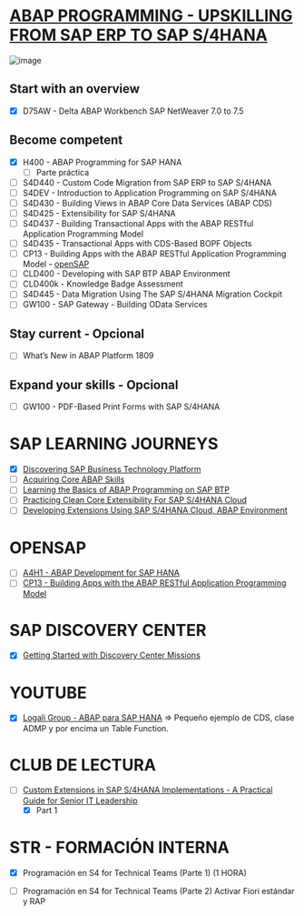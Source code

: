 # [ABAP PROGRAMMING - UPSKILLING FROM SAP ERP TO SAP S/4HANA](https://help.sap.com/learning-journeys/138b6c1f704243f19e76668d1769e2ed)

![image](https://github.com/apachon/erp2s4/assets/10708505/98827e83-9ab4-4459-b867-54bc2bca5fbc)

## Start with an overview
- [X] D75AW - Delta ABAP Workbench SAP NetWeaver 7.0 to 7.5

## Become competent
- [X] H400 - ABAP Programming for SAP HANA
	- [ ] Parte práctica 
- [ ] S4D440 - Custom Code Migration from SAP ERP to SAP S/4HANA
- [ ] S4DEV - Introduction to Application Programming on SAP S/4HANA
- [ ] S4D430 - Building Views in ABAP Core Data Services (ABAP CDS)
- [ ] S4D425 - Extensibility for SAP S/4HANA
- [ ] S4D437 - Building Transactional Apps with the ABAP RESTful Application Programming Model
- [ ] S4D435 - Transactional Apps with CDS-Based BOPF Objects
- [ ] CP13 - Building Apps with the ABAP RESTful Application Programming Model - [openSAP](https://open.sap.com/courses/cp13)
- [ ] CLD400 - Developing with SAP BTP ABAP Environment
- [ ] CLD400k - Knowledge Badge Assessment
- [ ] S4D445 - Data Migration Using The SAP S/4HANA Migration Cockpit
- [ ] GW100 - SAP Gateway - Building OData Services
      
## Stay current - Opcional
- [ ] What’s New in ABAP Platform 1809

## Expand your skills - Opcional
- [ ] GW100 - PDF-Based Print Forms with SAP S/4HANA

# SAP LEARNING JOURNEYS
- [X] [Discovering SAP Business Technology Platform](https://learning.sap.com/learning-journey/discover-sap-business-technology-platform)
- [ ] [Acquiring Core ABAP Skills](https://learning.sap.com/learning-journey/acquire-core-abap-skills)
- [ ] [Learning the Basics of ABAP Programming on SAP BTP](https://learning.sap.com/learning-journey/learn-the-basics-of-abap-programming-on-sap-btp)
- [ ] [Practicing Clean Core Extensibility For SAP S/4HANA Cloud](https://learning.sap.com/learning-journey/practicing-clean-core-extensibility-for-sap-s-4hana-cloud)
- [ ] [Developing Extensions Using SAP S/4HANA Cloud, ABAP Environment](https://learning.sap.com/learning-journey/develop-extensions-using-sap-s-4hana-cloud-abap-environment)

# OPENSAP
- [ ] [A4H1 - ABAP Development for SAP HANA](https://open.sap.com/courses/a4h1)
- [ ] [CP13 - Building Apps with the ABAP RESTful Application Programming Model](https://open.sap.com/courses/cp13)
	  
# SAP DISCOVERY CENTER
- [X] [Getting Started with Discovery Center Missions](https://discovery-center.cloud.sap/protected/index.html#/mymissiondetail/72709/)

# YOUTUBE
- [X] [Logali Group - ABAP para SAP HANA](https://www.youtube.com/watch?v=ZfCshZhplDM) => Pequeño ejemplo de CDS, clase ADMP y por encima un Table Function.

# CLUB DE LECTURA
- [ ] [Custom Extensions in SAP S/4HANA Implementations - A Practical Guide for Senior IT Leadership](https://www.sap.com/documents/2020/03/ceeea71f-8a7d-0010-87a3-c30de2ffd8ff.html)
	- [X] Part 1 	

# STR - FORMACIÓN INTERNA
- [X] Programación en S4 for Technical Teams (Parte 1) (1 HORA)
- [ ] Programación en S4 for Technical Teams (Parte 2) Activar Fiori estándar y RAP


